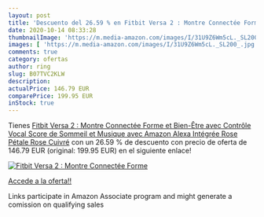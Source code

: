 ```yaml
---
layout: post
title: 'Descuento del 26.59 % en Fitbit Versa 2 : Montre Connectée Forme '
date: 2020-10-14 08:33:28
thumbnailImage: 'https://m.media-amazon.com/images/I/31U9Z6Wm5cL._SL200_.jpg'
images: [ 'https://m.media-amazon.com/images/I/31U9Z6Wm5cL._SL200_.jpg' ]
comments: true
category: ofertas
author: ring
slug: B07TVC2KLW
description:
actualPrice: 146.79 EUR
comparePrice: 199.95 EUR
inStock: true
---
```


Tienes [Fitbit Versa 2 : Montre Connectée Forme et Bien-Être avec Contrôle Vocal  Score de Sommeil et Musique  avec Amazon Alexa Intégrée  Rose Pétale Rose Cuivré](https://www.amazon.fr/dp/B07TVC2KLW/?tag=tolees0d-21) con un 26.59 % de descuento con precio de oferta de 146.79 EUR (original: 199.95 EUR) en el siguiente enlace!

[![Fitbit Versa 2 : Montre Connectée Forme ](https://m.media-amazon.com/images/I/31U9Z6Wm5cL._SL200_.jpg)](https://www.amazon.fr/dp/B07TVC2KLW/?tag=tolees0d-21)

[Accede a la oferta!!](https://www.amazon.fr/dp/B07TVC2KLW/?tag=tolees0d-21)

Links participate in Amazon Associate program and might generate a comission on qualifying sales


